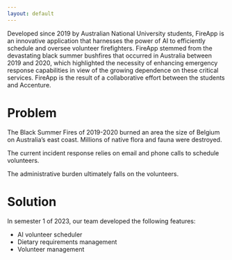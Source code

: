 ```yaml
---
layout: default
---
```


Developed since 2019 by Australian National University students, FireApp is an innovative application that harnesses the power of AI to efficiently schedule and oversee volunteer firefighters. FireApp stemmed from the devastating black summer bushfires that occurred in Australia between 2019 and 2020, which highlighted the necessity of enhancing emergency response capabilities in view of the growing dependence on these critical services. FireApp is the result of a collaborative effort between the students and Accenture.

# Problem
The Black Summer Fires of 2019-2020 burned an area the size of Belgium on Australia’s east coast. Millions of native flora and fauna were destroyed.

The current incident response relies on email and phone calls to schedule volunteers.

The administrative burden ultimately falls on the volunteers.

# Solution
In semester 1 of 2023, our team developed the following features:
 * AI volunteer scheduler
 * Dietary requirements management
 * Volunteer management
